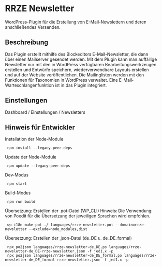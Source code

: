 # RRZE Newsletter

WordPress-Plugin für die Erstellung von E-Mail-Newslettern und deren anschließendes Versenden.

## Beschreibung

Das Plugin erstellt mithilfe des Blockeditors E-Mail-Newsletter, die dann über einen Mailserver gesendet werden. Mit dem Plugin kann man auffällige Newsletter nur mit den in WordPress verfügbaren Bearbeitungswerkzeugen erstellen und Entwürfe speichern, wiederverwendbare Layouts erstellen und auf der Website veröffentlichen. Die Mailinglisten werden mit den Funktionen für Taxonomien in WordPress verwaltet. Eine E-Mail-Warteschlangenfunktion ist in das Plugin integriert.

## Einstellungen

Dashboard / Einstellungen / Newsletters

## Hinweis für Entwickler

Installation der Node-Module

```shell
 npm install --legacy-peer-deps   
```

Update der Node-Module

```shell
 npm update --legacy-peer-deps   
```

Dev-Modus

```shell
 npm start   
```

Build-Modus

```shell
 npm run build   
```

Übersetzung: Erstellen der .pot-Datei (WP_CLI)
Hinweis: Die Verwendung von Poedit für die Übersetzung der jeweiligen Sprachen wird empfohlen.

```shell
 wp i18n make-pot ./ languages/rrze-newsletter.pot --domain=rrze-newsletter --exclude=node_modules,dist  
```

Übersetzung: Erstellen der .json-Datei (de_DE u. de_DE_formal)

```shell
 npx po2json languages/rrze-newsletter-de_DE.po languages/rrze-newsletter-de_DE-rrze-newsletter.json -f jed1.x -p 
 npx po2json languages/rrze-newsletter-de_DE_formal.po languages/rrze-newsletter-de_DE_formal-rrze-newsletter.json -f jed1.x -p  
```
